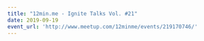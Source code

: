 ```yaml
---
title: "12min.me - Ignite Talks Vol. #21"
date: 2019-09-19
event_url: 'http://www.meetup.com/12minme/events/219170746/'
---
```

